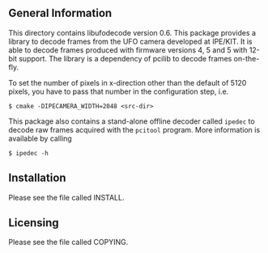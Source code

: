 ## General Information

This directory contains libufodecode version 0.6. This package provides a
library to decode frames from the UFO camera developed at IPE/KIT. It is able to
decode frames produced with firmware versions 4, 5 and 5 with 12-bit support.
The library is a dependency of pcilib to decode frames on-the-fly.

To set the number of pixels in x-direction other than the default of 5120
pixels, you have to pass that number in the configuration step, i.e.

    $ cmake -DIPECAMERA_WIDTH=2048 <src-dir>

This package also contains a stand-alone offline decoder called `ipedec` to
decode raw frames acquired with the `pcitool` program. More information is
available by calling

    $ ipedec -h

## Installation

Please see the file called INSTALL.


## Licensing

Please see the file called COPYING.
